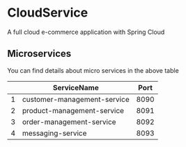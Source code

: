 # CloudService
A full cloud e-commerce application with Spring Cloud 

## Microservices
You can find details about micro services in the above table

|       | ServiceName                    |  Port   |
| :---: | ------------------------------ |  :---:  |
| 1     | customer-management-service    | 8090    |
| 2     | product-management-service     | 8091    |
| 3     | order-management-service       | 8092    |
| 4     | messaging-service              | 8093    |
